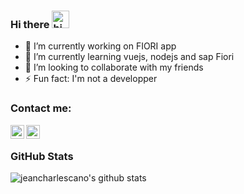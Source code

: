 ### Hi there <img src="https://user-images.githubusercontent.com/1303154/88677602-1635ba80-d120-11ea-84d8-d263ba5fc3c0.gif" width="28px" alt="hi">

<!--
**jeancharlescano/jeancharlescano** is a ✨ _special_ ✨ repository because its `README.md` (this file) appears on your GitHub profile.

Here are some ideas to get you started:
-->
- 🔭 I’m currently working on FIORI app
- 🌱 I’m currently learning vuejs, nodejs and sap Fiori 
- 👯 I’m looking to collaborate with my friends
- ⚡ Fun fact: I'm not a developper


### Contact me:

[<img align="left" alt="codeSTACKr | LinkedIn" width="22px" src="https://cdn.jsdelivr.net/npm/simple-icons@v3/icons/linkedin.svg" />][linkedin]
[<img align="left" alt="codeSTACKr | Instagram" width="22px" src="https://cdn.jsdelivr.net/npm/simple-icons@v3/icons/instagram.svg" />][instagram]

[instagram]: https://instagram.com/jc_cno
[linkedin]: https://www.linkedin.com/in/jean-charles-cano/

<br />

### GitHub Stats

![jeancharlescano's github stats](https://github-readme-stats.vercel.app/api?username=jeancharlescano&count_private=true&theme=tokyonight)
